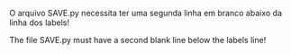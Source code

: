 O arquivo SAVE.py necessita ter uma segunda linha em branco abaixo da linha dos labels!

The file SAVE.py must have a second blank line below the labels line!
